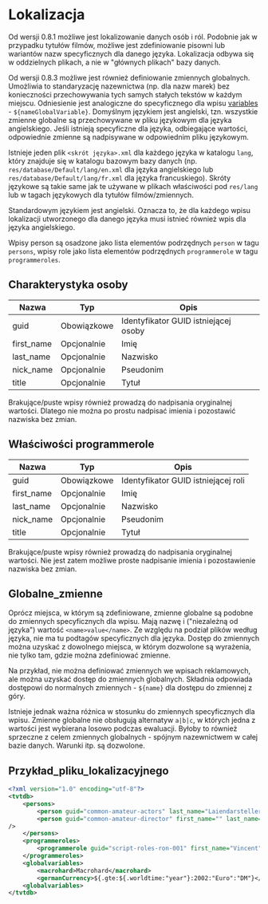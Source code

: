 # Lokalizacja

Od wersji 0.8.1 możliwe jest lokalizowanie danych osób i ról.
Podobnie jak w przypadku tytułów filmów, możliwe jest zdefiniowanie pisowni lub wariantów nazw specyficznych dla danego języka.
Lokalizacja odbywa się w oddzielnych plikach, a nie w "głównych plikach" bazy danych.

Od wersji 0.8.3 możliwe jest również definiowanie zmiennych globalnych.
Umożliwia to standaryzację nazewnictwa (np. dla nazw marek) bez konieczności przechowywania tych samych stałych tekstów w każdym miejscu.
Odniesienie jest analogiczne do specyficznego dla wpisu [variables](variables.md) - `${nameGlobalVariable}`.
Domyślnym językiem jest angielski, tzn. wszystkie zmienne globalne są przechowywane w pliku językowym dla języka angielskiego.
Jeśli istnieją specyficzne dla języka, odbiegające wartości, odpowiednie zmienne są nadpisywane w odpowiednim pliku językowym.



Istnieje jeden plik `<skrót języka>.xml` dla każdego języka w katalogu `lang`, który znajduje się w katalogu bazowym bazy danych (np. `res/database/Default/lang/en.xml` dla języka angielskiego lub `res/database/Default/lang/fr.xml` dla języka francuskiego).
Skróty językowe są takie same jak te używane w plikach właściwości pod `res/lang` lub w tagach językowych dla tytułów filmów/zmiennych.

Standardowym językiem jest angielski.
Oznacza to, że dla każdego wpisu lokalizacji utworzonego dla danego języka musi istnieć również wpis dla języka angielskiego.

Wpisy person są osadzone jako lista elementów podrzędnych `person` w tagu `persons`, wpisy role jako lista elementów podrzędnych `programmerole` w tagu `programmeroles`.

## Charakterystyka osoby

| Nazwa | Typ | Opis |
| ---- | --- |------------- |
| guid | Obowiązkowe | Identyfikator GUID istniejącej osoby |
| first_name | Opcjonalnie | Imię |
| last_name | Opcjonalnie | Nazwisko |
| nick_name | Opcjonalnie | Pseudonim |
| title | Opcjonalnie | Tytuł |

Brakujące/puste wpisy również prowadzą do nadpisania oryginalnej wartości.
Dlatego nie można po prostu nadpisać imienia i pozostawić nazwiska bez zmian.

## Właściwości programmerole

| Nazwa | Typ | Opis |
| ---- | --- |------------- |
| guid | Obowiązkowe | Identyfikator GUID istniejącej roli |
| first_name | Opcjonalnie | Imię |
| last_name | Opcjonalnie | Nazwisko |
| nick_name | Opcjonalnie | Pseudonim |
| title | Opcjonalnie | Tytuł |

Brakujące/puste wpisy również prowadzą do nadpisania oryginalnej wartości.
Nie jest zatem możliwe proste nadpisanie imienia i pozostawienie nazwiska bez zmian.

## Globalne_zmienne

Oprócz miejsca, w którym są zdefiniowane, zmienne globalne są podobne do zmiennych specyficznych dla wpisu.
Mają nazwę i ("niezależną od języka") wartość `<name>value</name>`.
Ze względu na podział plików według języka, nie ma tu podtagów specyficznych dla języka.
Dostęp do zmiennych można uzyskać z dowolnego miejsca, w którym dozwolone są wyrażenia, nie tylko tam, gdzie można zdefiniować zmienne.

Na przykład, nie można definiować zmiennych we wpisach reklamowych, ale można uzyskać dostęp do zmiennych globalnych.
Składnia odpowiada dostępowi do normalnych zmiennych - `${name}` dla dostępu do zmiennej z góry.

Istnieje jednak ważna różnica w stosunku do zmiennych specyficznych dla wpisu.
Zmienne globalne nie obsługują alternatyw `a|b|c`, w których jedna z wartości jest wybierana losowo podczas ewaluacji.
Byłoby to również sprzeczne z celem zmiennych globalnych - spójnym nazewnictwem w całej bazie danych.
Warunki itp. są dozwolone.



## Przykład_pliku_lokalizacyjnego

```XML
<?xml version="1.0" encoding="utf-8"?>
<tvtdb>
	<persons>
		<person guid="common-amateur-actors" last_name="Laiendarsteller" nick_name="Laiendarsteller" />
		<person guid="common-amateur-director" first_name="" last_name="Regiepraktikant" nick_name="Regiepraktikant" />
/>
	</persons>
	<programmeroles>
		<programmerole guid="script-roles-ron-001" first_name="Vincent" last_name="Graf" title="" />
	</programmeroles>
	<globalvariables>
		<macrohard>Macrohard</macrohard>
		<germanCurrency>${.gte:${.worldtime:"year"}:2002:"Euro":"DM"}</germanCurrency>
	<globalvariables>
</tvtdb>
```